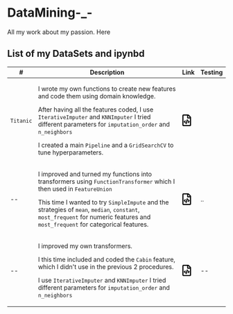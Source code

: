 # DataMining-_-
All my work about my passion. Here 



## List of my DataSets and ipynbd


\# | Description | Link | Testing
--- | --- | --- | ---
`Titanic` | <p>I wrote my own functions to create new features and code them using domain knowledge.</p> <p> After having all the features coded, I use `IterativeImputer` and `KNNImputer` I tried different parameters for `imputation_order` and `n_neighbors` </p> <p> I created a main `Pipeline` and a `GridSearchCV` to tune hyperparameters. </p>|  <a href="https://nbviewer.jupyter.org/github/antirrabia/DataMining-_-/blob/main/notebooks/Titanic_01.ipynb"><img src="icons/nb.svg" width="20px" align="top" title="View code"></a> | 
-- | <p>  I improved and turned my functions into transformers using `FunctionTransformer` which I then used in `FeatureUnion` </p> <p> This time I wanted to try `SimpleImpute` and the strategies of `mean`, `median`, `constant`, `most_frequent` for numeric features and `most_frequent` for categorical features. </p> | <a href="https://nbviewer.jupyter.org/github/antirrabia/DataMining-_-/blob/main/notebooks/Titanic_02.ipynb"><img src="icons/nb.svg" width="20px" align="top" title="View code"></a> | .. | 
-- | <p> I improved my own transformers. </p> <p> I this time included and coded the `Cabin` feature, which I didn't use in the previous 2 procedures. </p> <p> I use `IterativeImputer` and `KNNImputer` I tried different parameters for `imputation_order` and `n_neighbors` </p> | <a href="https://nbviewer.jupyter.org/github/antirrabia/DataMining-_-/blob/main/notebooks/Titanic_03.ipynb"><img src="icons/nb.svg" width="20px" align="top" title="View code"></a> | --